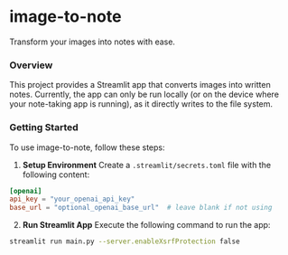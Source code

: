 # image-to-note
Transform your images into notes with ease.

### Overview

This project provides a Streamlit app that converts images into written notes. Currently, the app can only be run locally (or on the device where your note-taking app is running), as it directly writes to the file system.

### Getting Started

To use image-to-note, follow these steps:

1. **Setup Environment**
Create a `.streamlit/secrets.toml` file with the following content:
```toml
[openai]
api_key = "your_openai_api_key"
base_url = "optional_openai_base_url"  # leave blank if not using
```
2. **Run Streamlit App**
Execute the following command to run the app:
```bash
streamlit run main.py --server.enableXsrfProtection false
```
